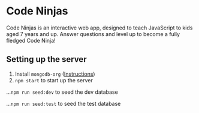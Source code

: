 # Code Ninjas

Code Ninjas is an interactive web app, designed to teach JavaScript to kids aged 7 years and up. Answer questions and level up to become a fully fledged Code Ninja!

## Setting up the server

1. Install `mongodb-org` ([Instructions](https://docs.mongodb.com/manual/administration/install-community/))
2. `npm start` to start up the server

...`npm run seed:dev` to seed the dev database

...`npm run seed:test` to seed the test database